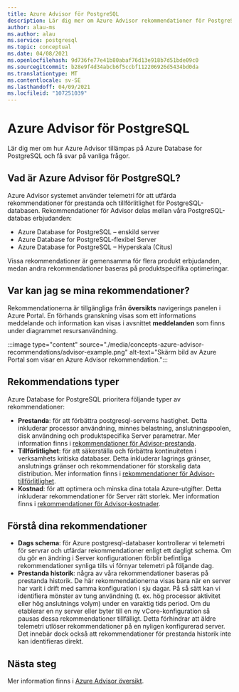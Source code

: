 ```yaml
---
title: Azure Advisor för PostgreSQL
description: Lär dig mer om Azure Advisor rekommendationer för PostgreSQL.
author: alau-ms
ms.author: alau
ms.service: postgresql
ms.topic: conceptual
ms.date: 04/08/2021
ms.openlocfilehash: 9d736fe77e41b80abaf76d13e918b7d51bde09c0
ms.sourcegitcommit: b28e9f4d34abcb6f5ccbf112206926d5434bd0da
ms.translationtype: MT
ms.contentlocale: sv-SE
ms.lasthandoff: 04/09/2021
ms.locfileid: "107251039"
---
```

# <a name="azure-advisor-for-postgresql"></a>Azure Advisor för PostgreSQL
Lär dig mer om hur Azure Advisor tillämpas på Azure Database for PostgreSQL och få svar på vanliga frågor.
## <a name="what-is-azure-advisor-for-postgresql"></a>Vad är Azure Advisor för PostgreSQL?
Azure Advisor systemet använder telemetri för att utfärda rekommendationer för prestanda och tillförlitlighet för PostgreSQL-databasen. Rekommendationer för Advisor delas mellan våra PostgreSQL-databas erbjudanden:
* Azure Database for PostgreSQL – enskild server
* Azure Database for PostgreSQL-flexibel Server
* Azure Database for PostgreSQL – Hyperskala (Citus)

Vissa rekommendationer är gemensamma för flera produkt erbjudanden, medan andra rekommendationer baseras på produktspecifika optimeringar.
## <a name="where-can-i-view-my-recommendations"></a>Var kan jag se mina rekommendationer?
Rekommendationerna är tillgängliga från **översikts** navigerings panelen i Azure Portal. En förhands granskning visas som ett informations meddelande och information kan visas i avsnittet **meddelanden** som finns under diagrammet resursanvändning.

:::image type="content" source="./media/concepts-azure-advisor-recommendations/advisor-example.png" alt-text="Skärm bild av Azure Portal som visar en Azure Advisor rekommendation.":::

## <a name="recommendation-types"></a>Rekommendations typer
Azure Database for PostgreSQL prioritera följande typer av rekommendationer:
* **Prestanda**: för att förbättra postgresql-serverns hastighet. Detta inkluderar processor användning, minnes belastning, anslutningspoolen, disk användning och produktspecifika Server parametrar. Mer information finns i [rekommendationer för Advisor-prestanda](../advisor/advisor-performance-recommendations.md).
* **Tillförlitlighet**: för att säkerställa och förbättra kontinuiteten i verksamhets kritiska databaser. Detta inkluderar lagrings gränser, anslutnings gränser och rekommendationer för storskalig data distribution. Mer information finns i [rekommendationer för Advisor-tillförlitlighet](../advisor/advisor-high-availability-recommendations.md).
* **Kostnad**: för att optimera och minska dina totala Azure-utgifter. Detta inkluderar rekommendationer för Server rätt storlek. Mer information finns i [rekommendationer för Advisor-kostnader](../advisor/advisor-cost-recommendations.md).

## <a name="understanding-your-recommendations"></a>Förstå dina rekommendationer
* **Dags schema**: för Azure postgresql-databaser kontrollerar vi telemetri för servrar och utfärdar rekommendationer enligt ett dagligt schema. Om du gör en ändring i Server konfigurationen förblir befintliga rekommendationer synliga tills vi förnyar telemetri på följande dag. 
* **Prestanda historik**: några av våra rekommendationer baseras på prestanda historik. De här rekommendationerna visas bara när en server har varit i drift med samma konfiguration i sju dagar. På så sätt kan vi identifiera mönster av tung användning (t. ex. hög processor aktivitet eller hög anslutnings volym) under en varaktig tids period. Om du etablerar en ny server eller byter till en ny vCore-konfiguration så pausas dessa rekommendationer tillfälligt. Detta förhindrar att äldre telemetri utlöser rekommendationer på en nyligen konfigurerad server. Det innebär dock också att rekommendationer för prestanda historik inte kan identifieras direkt.

## <a name="next-steps"></a>Nästa steg
Mer information finns i [Azure Advisor översikt](../advisor/advisor-overview.md).
